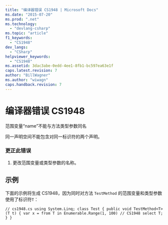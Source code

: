 ```yaml
---
title: "编译器错误 CS1948 | Microsoft Docs"
ms.date: "2015-07-20"
ms.prod: ".net"
ms.technology: 
  - "devlang-csharp"
ms.topic: "article"
f1_keywords: 
  - "CS1948"
dev_langs: 
  - "CSharp"
helpviewer_keywords: 
  - "CS1948"
ms.assetid: 3dac3abe-0edd-4ee1-8fb1-bc597ea63e1f
caps.latest.revision: 7
author: "BillWagner"
ms.author: "wiwagn"
caps.handback.revision: 7
---
```

# 编译器错误 CS1948
范围变量“name”不能与方法类型参数同名  
  
 同一声明空间不能包含对同一标识符的两个声明。  
  
### 更正此错误  
  
1.  更改范围变量或类型参数的名称。  
  
## 示例  
 下面的示例将生成 CS1948，因为同时对方法 `TestMethod` 的范围变量和类型参数使用了标识符`T`：  
  
```  
// cs1948.cs using System.Linq; class Test { public void TestMethod<T>(T t) { var x = from T in Enumerable.Range(1, 100) // CS1948 select T; } }  
```